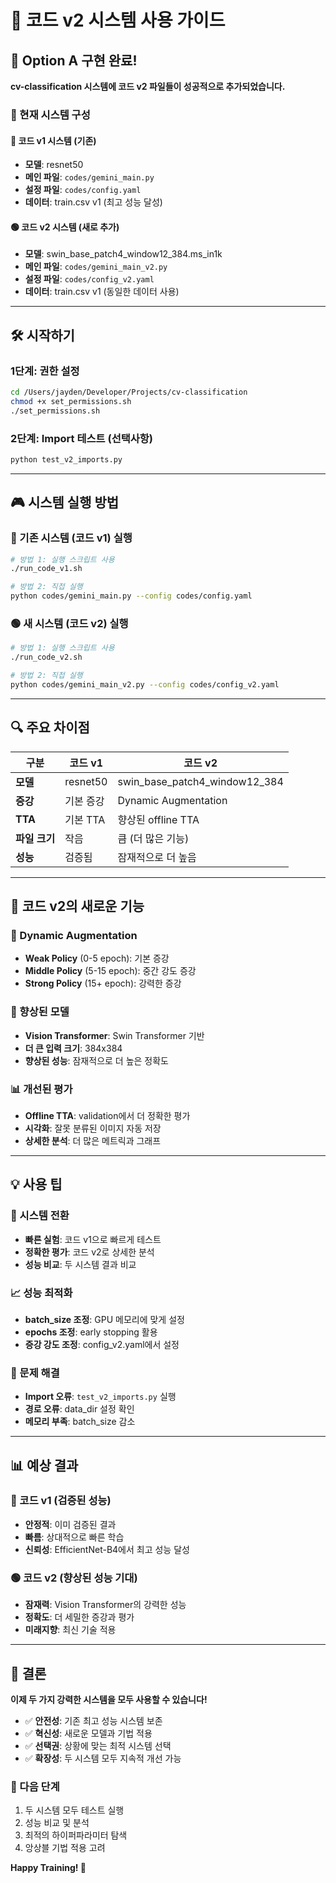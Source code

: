 # 🚀 코드 v2 시스템 사용 가이드

## 🎯 Option A 구현 완료!

**cv-classification 시스템에 코드 v2 파일들이 성공적으로 추가되었습니다.**

### 📂 현재 시스템 구성

#### 🔵 코드 v1 시스템 (기존)
- **모델**: resnet50
- **메인 파일**: `codes/gemini_main.py`
- **설정 파일**: `codes/config.yaml`
- **데이터**: train.csv v1 (최고 성능 달성)

#### 🟢 코드 v2 시스템 (새로 추가)
- **모델**: swin_base_patch4_window12_384.ms_in1k
- **메인 파일**: `codes/gemini_main_v2.py`
- **설정 파일**: `codes/config_v2.yaml`
- **데이터**: train.csv v1 (동일한 데이터 사용)

---

## 🛠️ 시작하기

### 1단계: 권한 설정
```bash
cd /Users/jayden/Developer/Projects/cv-classification
chmod +x set_permissions.sh
./set_permissions.sh
```

### 2단계: Import 테스트 (선택사항)
```bash
python test_v2_imports.py
```

---

## 🎮 시스템 실행 방법

### 🔵 기존 시스템 (코드 v1) 실행
```bash
# 방법 1: 실행 스크립트 사용
./run_code_v1.sh

# 방법 2: 직접 실행
python codes/gemini_main.py --config codes/config.yaml
```

### 🟢 새 시스템 (코드 v2) 실행
```bash
# 방법 1: 실행 스크립트 사용
./run_code_v2.sh

# 방법 2: 직접 실행
python codes/gemini_main_v2.py --config codes/config_v2.yaml
```

---

## 🔍 주요 차이점

| 구분 | 코드 v1 | 코드 v2 |
|------|---------|---------|
| **모델** | resnet50 | swin_base_patch4_window12_384 |
| **증강** | 기본 증강 | Dynamic Augmentation |
| **TTA** | 기본 TTA | 향상된 offline TTA |
| **파일 크기** | 작음 | 큼 (더 많은 기능) |
| **성능** | 검증됨 | 잠재적으로 더 높음 |

---

## 🎨 코드 v2의 새로운 기능

### 🔄 Dynamic Augmentation
- **Weak Policy** (0-5 epoch): 기본 증강
- **Middle Policy** (5-15 epoch): 중간 강도 증강  
- **Strong Policy** (15+ epoch): 강력한 증강

### 🎯 향상된 모델
- **Vision Transformer**: Swin Transformer 기반
- **더 큰 입력 크기**: 384x384
- **향상된 성능**: 잠재적으로 더 높은 정확도

### 📊 개선된 평가
- **Offline TTA**: validation에서 더 정확한 평가
- **시각화**: 잘못 분류된 이미지 자동 저장
- **상세한 분석**: 더 많은 메트릭과 그래프

---

## 💡 사용 팁

### 🔄 시스템 전환
- **빠른 실험**: 코드 v1으로 빠르게 테스트
- **정확한 평가**: 코드 v2로 상세한 분석
- **성능 비교**: 두 시스템 결과 비교

### 📈 성능 최적화
- **batch_size 조정**: GPU 메모리에 맞게 설정
- **epochs 조정**: early stopping 활용
- **증강 강도 조정**: config_v2.yaml에서 설정

### 🔧 문제 해결
- **Import 오류**: `test_v2_imports.py` 실행
- **경로 오류**: data_dir 설정 확인
- **메모리 부족**: batch_size 감소

---

## 📊 예상 결과

### 🔵 코드 v1 (검증된 성능)
- **안정적**: 이미 검증된 결과
- **빠름**: 상대적으로 빠른 학습
- **신뢰성**: EfficientNet-B4에서 최고 성능 달성

### 🟢 코드 v2 (향상된 성능 기대)
- **잠재력**: Vision Transformer의 강력한 성능
- **정확도**: 더 세밀한 증강과 평가
- **미래지향**: 최신 기술 적용

---

## 🎊 결론

**이제 두 가지 강력한 시스템을 모두 사용할 수 있습니다!**

- ✅ **안전성**: 기존 최고 성능 시스템 보존
- ✅ **혁신성**: 새로운 모델과 기법 적용
- ✅ **선택권**: 상황에 맞는 최적 시스템 선택
- ✅ **확장성**: 두 시스템 모두 지속적 개선 가능

### 🚀 다음 단계
1. 두 시스템 모두 테스트 실행
2. 성능 비교 및 분석
3. 최적의 하이퍼파라미터 탐색
4. 앙상블 기법 적용 고려

**Happy Training! 🎯**
